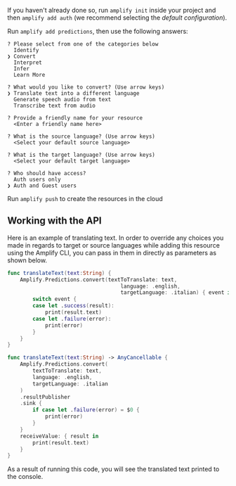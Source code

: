 If you haven't already done so, run `amplify init` inside your project and then `amplify add auth` (we recommend selecting the *default configuration*).

Run `amplify add predictions`, then use the following answers:

```console
? Please select from one of the categories below
  Identify
❯ Convert
  Interpret
  Infer
  Learn More
  
? What would you like to convert? (Use arrow keys)
❯ Translate text into a different language
  Generate speech audio from text
  Transcribe text from audio

? Provide a friendly name for your resource
  <Enter a friendly name here>

? What is the source language? (Use arrow keys)
  <Select your default source language>

? What is the target language? (Use arrow keys)
  <Select your default target language>

? Who should have access?
  Auth users only
❯ Auth and Guest users

```

Run `amplify push` to create the resources in the cloud

## Working with the API

Here is an example of translating text. In order to override any choices you made in regards to target or source languages while adding this resource using the Amplify CLI, you can pass in them in directly as parameters as shown below.

<amplify-block-switcher>

<amplify-block name="Listener (iOS 11+)">

```swift
func translateText(text:String) {
    Amplify.Predictions.convert(textToTranslate: text,
                                    language: .english,
                                    targetLanguage: .italian) { event in
        switch event {
        case let .success(result):
            print(result.text)
        case let .failure(error):
            print(error)
        }
    }
}
```

</amplify-block>

<amplify-block name="Combine (iOS 13+)">

```swift
func translateText(text:String) -> AnyCancellable {
    Amplify.Predictions.convert(
        textToTranslate: text,
        language: .english,
        targetLanguage: .italian
    )
    .resultPublisher
    .sink {
        if case let .failure(error) = $0 {
            print(error)
        }
    }
    receiveValue: { result in
        print(result.text)
    }
}
```

</amplify-block>

</amplify-block-switcher>

As a result of running this code, you will see the translated text printed to the console.
